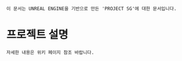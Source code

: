     이 문서는 UNREAL ENGINE을 기반으로 만든 'PROJECT SG'에 대한 문서입니다.
    
# 프로젝트 설명


    자세한 내용은 위키 페이지 참조 바랍니다.

